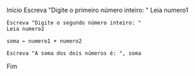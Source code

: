 Início
    Escreva "Digite o primeiro número inteiro: "
    Leia numero1

    Escreva "Digite o segundo número inteiro: "
    Leia numero2

    soma ← numero1 + numero2

    Escreva "A soma dos dois números é: ", soma
Fim
